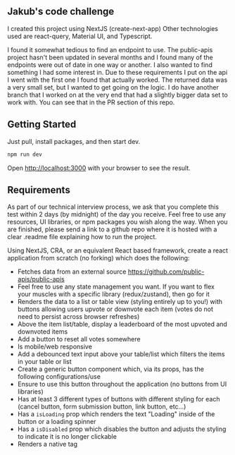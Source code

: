 ## Jakub's code challenge
I created this project using NextJS (create-next-app)
Other technologies used are react-query, Material UI, and Typescript.

I found it somewhat tedious to find an endpoint to use. The public-apis project hasn't been updated in several months and I found many of the endpoints were out of date in one way or another. I also wanted to find something I had some interest in. Due to these requirements I put on the api I went with the first one I found that actually worked. The returned data was a very small set, but I wanted to get going on the logic. I do have another branch that I worked on at the very end that had a slightly bigger data set to work with. You can see that in the PR section of this repo.

## Getting Started
Just pull, install packages, and then start dev.

```bash
npm run dev
```

Open [http://localhost:3000](http://localhost:3000) with your browser to see the result.

## Requirements
As part of our technical interview process, we ask that you complete this test within 2 days (by midnight) of the day you receive. Feel free to use any resources, UI libraries, or npm packages you wish along the way. When you are finished, please send a link to a github repo where it is hosted with a clear .readme file explaining how to run the project.

Using NextJS, CRA, or an equivalent React based framework, create a react application from scratch (no forking) which does the following:

- Fetches data from an external source https://github.com/public-apis/public-apis
- Feel free to use any state management you want. If you want to flex your muscles with a specific library (redux/zustand), then go for it
- Renders the data to a list or table view (styling entirely up to you!) with buttons allowing users upvote or downvote each item (votes do not need to persist across browser refreshes)
- Above the item list/table, display a leaderboard of the most upvoted and downvoted items
- Add a button to reset all votes somewhere
- Is mobile/web responsive
- Add a debounced text input above your table/list which filters the items in your table or list
- Create a generic button component which, via its props, has the following configurations/use
- Ensure to use this button throughout the application (no buttons from UI libraries)
- Has at least 3 different types of buttons with different styling for each (cancel button, form submission button, link button, etc...)
- Has a `isLoading` prop which renders the text "Loading" inside of the button or a loading spinner
- Has a `isDisabled` prop which disables the button and adjusts the styling to indicate it is no longer clickable
- Renders a native tag